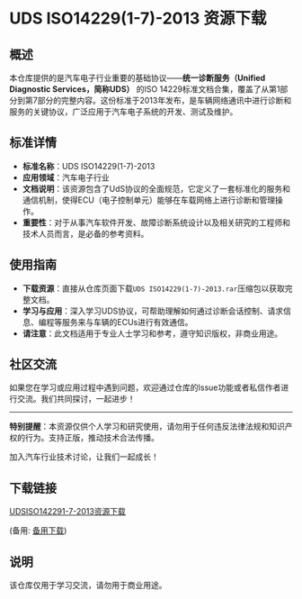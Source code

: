 # UDS ISO14229(1-7)-2013 资源下载

## 概述

本仓库提供的是汽车电子行业重要的基础协议——**统一诊断服务（Unified Diagnostic Services，简称UDS）** 的ISO 14229标准文档合集，覆盖了从第1部分到第7部分的完整内容。这份标准于2013年发布，是车辆网络通讯中进行诊断和服务的关键协议，广泛应用于汽车电子系统的开发、测试及维护。

## 标准详情

- **标准名称**：UDS ISO14229(1-7)-2013
- **应用领域**：汽车电子行业
- **文档说明**：该资源包含了UdS协议的全面规范，它定义了一套标准化的服务和通信机制，使得ECU（电子控制单元）能够在车载网络上进行诊断和管理操作。
- **重要性**：对于从事汽车软件开发、故障诊断系统设计以及相关研究的工程师和技术人员而言，是必备的参考资料。

## 使用指南

- **下载资源**：直接从仓库页面下载`UDS ISO14229(1-7)-2013.rar`压缩包以获取完整文档。
- **学习与应用**：深入学习UDS协议，可帮助理解如何通过诊断会话控制、请求信息、编程等服务来与车辆的ECUs进行有效通信。
- **请注意**：此文档适用于专业人士学习和参考，遵守知识版权，非商业用途。

## 社区交流

如果您在学习或应用过程中遇到问题，欢迎通过仓库的Issue功能或者私信作者进行交流。我们共同探讨，一起进步！

---

**特别提醒**：本资源仅供个人学习和研究使用，请勿用于任何违反法律法规和知识产权的行为。支持正版，推动技术合法传播。

加入汽车行业技术讨论，让我们一起成长！

## 下载链接
[UDSISO142291-7-2013资源下载](https://pan.quark.cn/s/9812b38f7f30) 

(备用: [备用下载](https://pan.baidu.com/s/15f6VXShUGInmc-QfwFnknw?pwd=1234))

## 说明

该仓库仅用于学习交流，请勿用于商业用途。
